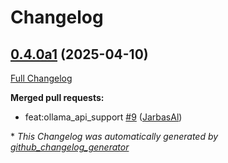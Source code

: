 # Changelog

## [0.4.0a1](https://github.com/OpenVoiceOS/ovos-persona-server/tree/0.4.0a1) (2025-04-10)

[Full Changelog](https://github.com/OpenVoiceOS/ovos-persona-server/compare/0.3.2...0.4.0a1)

**Merged pull requests:**

- feat:ollama\_api\_support [\#9](https://github.com/OpenVoiceOS/ovos-persona-server/pull/9) ([JarbasAl](https://github.com/JarbasAl))



\* *This Changelog was automatically generated by [github_changelog_generator](https://github.com/github-changelog-generator/github-changelog-generator)*
